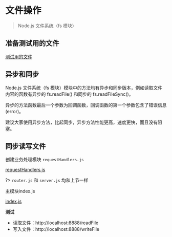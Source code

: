 # 文件操作

> Node.js 文件系统（fs 模块）



## 准备测试用的文件

<a href="frontend/node/code/file_20200427/20200427.txt" download="20200427.txt">测试用的文件</a>



## 异步和同步

Node.js 文件系统（fs 模块）模块中的方法均有异步和同步版本，例如读取文件内容的函数有异步的 fs.readFile() 和同步的 fs.readFileSync()。

异步的方法函数最后一个参数为回调函数，回调函数的第一个参数包含了错误信息(error)。

建议大家使用异步方法，比起同步，异步方法性能更高，速度更快，而且没有阻塞。



## 同步读写文件

创建业务处理模块 `requestHandlers.js`

[requestHandlers.js](../code/file_20200427/requestHandlers.js ':include :type=code')

?> `router.js` 和 `server.js` 均和上节一样

主模块index.js

[index.js](../code/file_20200427/index.js ':include :type=code')

**测试**

- 读取文件：http://localhost:8888/readFile
- 写入文件：http://localhost:8888/writeFile